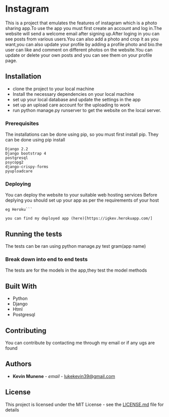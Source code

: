 # Instagram

This is a project that emulates the features of instagram which is a photo sharing app.To use the app you must first create an account and log in.The website will send a welcome email after signing up.After loging in you can see posts from various users.You can also add a photo and crop it as you want,you can also update your profile by adding a profile photo and bio.the user can like and comment on different photos on the website.You can update or delete your own posts and you can see them on your profile page.

## Installation

* clone the project to your local machine 
* Install the necessary dependencies on your local machine
* set up your local database and update the settings in the app
* set up  an upload care account for the uploading to work
* run python manage.py runserver to get the website on the local server.


### Prerequisites

The installations can be done using pip, so you must first install pip.
They can be done using pip install <dependency name>

```
Django 2.2
Django bootstrap 4
postgresql
psycopg2
django-crispy-forms
pyuploadcare
```

### Deploying

You can deploy the website to your suitable web hosting services
Before deplying you should set up your app as per the requirements of your host
```
eg Heroku```

you can find my deployed app (here)[https://igkev.herokuapp.com/]

```

## Running the tests

The tests can be ran using python manage.py test gram(app name)

### Break down into end to end tests

The tests are for the models in the app,they test the model methods



## Built With

* Python
* Django
* Html
* Postgresql

## Contributing

You can contribute by contacting me through my email or if any ugs are found


## Authors

* **Kevin Munene** - *email* - lukekevin39@gmail.com


## License

This project is licensed under the MIT License - see the [LICENSE.md](https://raw.githubusercontent.com/muneneee/instagram/master/LICENSE) file for details



